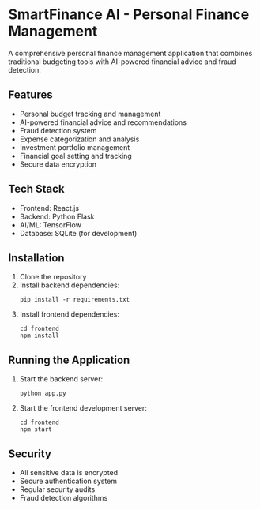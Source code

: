 # SmartFinance AI - Personal Finance Management

A comprehensive personal finance management application that combines traditional budgeting tools with AI-powered financial advice and fraud detection.

## Features

- Personal budget tracking and management
- AI-powered financial advice and recommendations
- Fraud detection system
- Expense categorization and analysis
- Investment portfolio management
- Financial goal setting and tracking
- Secure data encryption

## Tech Stack

- Frontend: React.js
- Backend: Python Flask
- AI/ML: TensorFlow
- Database: SQLite (for development)

## Installation

1. Clone the repository
2. Install backend dependencies:
   ```
   pip install -r requirements.txt
   ```
3. Install frontend dependencies:
   ```
   cd frontend
   npm install
   ```

## Running the Application

1. Start the backend server:
   ```
   python app.py
   ```
2. Start the frontend development server:
   ```
   cd frontend
   npm start
   ```

## Security

- All sensitive data is encrypted
- Secure authentication system
- Regular security audits
- Fraud detection algorithms
